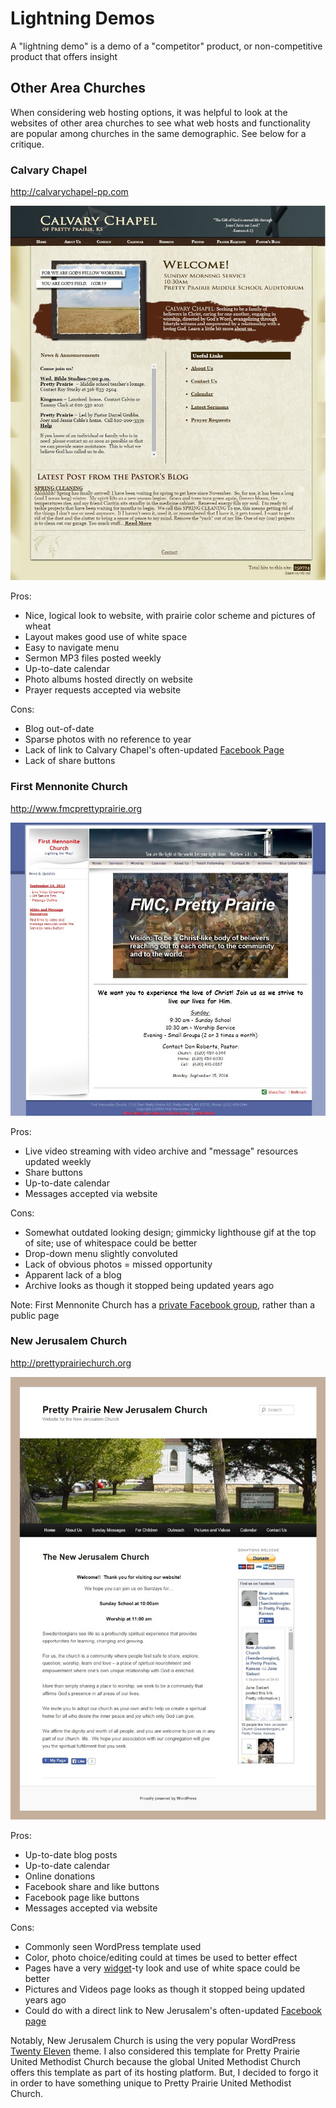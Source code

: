 # Lightning Demos

A "lightning demo" is a demo of a "competitor" product, or non-competitive product that offers insight

## Other Area Churches

When considering web hosting options, it was helpful to look at the websites of other area churches to see what web hosts and functionality are popular among churches in the same demographic. See below for a critique. 

### Calvary Chapel

http://calvarychapel-pp.com

[![](lightning-demos/calvary-chapel.jpg)](http://calvarychapel-pp.com)

Pros:
* Nice, logical look to website, with prairie color scheme and pictures of wheat
* Layout makes good use of white space
* Easy to navigate menu
* Sermon MP3 files posted weekly
* Up-to-date calendar
* Photo albums hosted directly on website
* Prayer requests accepted via website

Cons: 
* Blog out-of-date
* Sparse photos with no reference to year
* Lack of link to Calvary Chapel's often-updated [Facebook Page](https://www.facebook.com/CalvaryChapelOfPrettyPrairie)
* Lack of share buttons
 
### First Mennonite Church

http://www.fmcprettyprairie.org

[![](lightning-demos/first-mennonite-church.jpg)](http://www.fmcprettyprairie.org)

Pros:
* Live video streaming with video archive and "message" resources updated weekly
* Share buttons
* Up-to-date calendar
* Messages accepted via website

Cons: 
* Somewhat outdated looking design; gimmicky lighthouse gif at the top of site; use of whitespace could be better
* Drop-down menu slightly convoluted 
* Lack of obvious photos = missed opportunity 
* Apparent lack of a blog
* Archive looks as though it stopped being updated years ago

Note: First Mennonite Church has a [private Facebook group](https://www.facebook.com/groups/227093304023264/?fref=ts), rather than a public page

### New Jerusalem Church

http://prettyprairiechurch.org

[![](lightning-demos/new-jerusalem-church.jpg)](http://prettyprairiechurch.org)

Pros:
* Up-to-date blog posts
* Up-to-date calendar
* Online donations
* Facebook share and like buttons
* Facebook page like buttons
* Messages accepted via website

Cons: 
* Commonly seen WordPress template used
* Color, photo choice/editing could at times be used to better effect
* Pages have a very [widget](http://en.wikipedia.org/wiki/Web_widget)-ty look and use of white space could be better
* Pictures and Videos page looks as though it stopped being updated years ago
* Could do with a direct link to New Jerusalem's often-updated [Facebook page](https://www.facebook.com/newjerusalemchurchprettyprairieks)

Notably, New Jerusalem Church is using the very popular WordPress [Twenty Eleven](https://wordpress.org/themes/twentyeleven) theme. I also considered this template for Pretty Prairie United Methodist Church because the global United Methodist Church offers this template as part of its hosting platform. But, I decided to forgo it in order to have something unique to Pretty Prairie United Methodist Church. 
